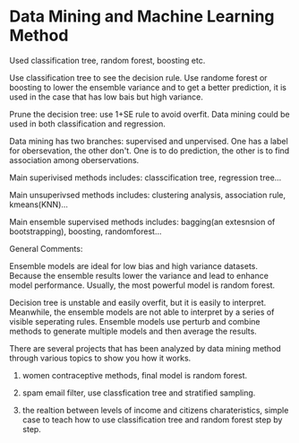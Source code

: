 # Data Mining and Machine Learning Method
Used classification tree, random forest, boosting etc.

Use classification tree to see the decision rule.
Use randome forest or boosting to lower the ensemble variance and to get a better prediction, it is used in the case that has low bais but high variance.

Prune the decision tree: use 1+SE rule to avoid overfit.
Data mining could be used in both classification and regression.

Data mining has two branches: supervised and unpervised. One has a label for obersevation, the other don't. One is to do prediction, the other is to find association among oberservations.

Main superivised methods includes: classcification tree, regression tree...

Main unsuperivsed methods includes: clustering analysis, association rule, kmeans(KNN)...

Main ensemble supervised methods includes: bagging(an extesnsion of bootstrapping), boosting, randomforest...

General Comments: 

  Ensemble models are ideal for low bias and high variance datasets. Because the ensemble results lower the variance and                     lead to enhance model performance. Usually, the most powerful model is random forest.

  Decision tree is unstable and easily overfit, but it is easily to interpret. Meanwhile, the ensemble models are not able                   to interpret by a series of visible seperating rules. Ensemble models use perturb and combine methods to generate                           multiple models and then average the results.
                  

There are several projects that has been analyzed by data mining method through various topics to show you how it works. 

1. women contraceptive methods, final model is random forest.

2. spam email filter, use classfication tree and stratified sampling.
  
3. the realtion between levels of income and citizens charateristics, simple case to teach how to use classification tree and random forest step by step.


